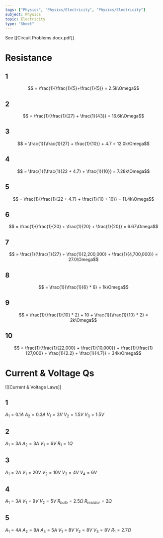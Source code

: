 ```yaml
---
tags: ["Physics", "Physics/Electricity", "Physics/Electricity"]
subject: Physics
topic: Electricity
type: "Sheet"
---
```


See [[Circuit Problems.docx.pdf]]

# Resistance

## 1
$$ = \frac{1}{\frac{1}{5}+\frac{1}{5}} = 2.5k\Omega$$

## 2
$$ = \frac{1}{\frac{1}{27} + \frac{1}{43}} = 16.6k\Omega$$

## 3
$$ = \frac{1}{\frac{1}{27} + \frac{1}{10}} + 4.7 = 12.0k\Omega$$

## 4
$$ = \frac{1}{\frac{1}{22 + 4.7} + \frac{1}{10}} = 7.28k\Omega$$

## 5
$$ = \frac{1}{\frac{1}{22 + 4.7} + \frac{1}{10 + 10}} = 11.4k\Omega$$

## 6
$$ = \frac{1}{\frac{1}{20} + \frac{1}{20} + \frac{1}{20}} = 6.67\Omega$$

## 7
$$ = \frac{1}{\frac{1}{27} + \frac{1}{2,200,000} + \frac{1}{4,700,000}} = 27.0\Omega$$

## 8
$$ = \frac{1}{\frac{1}{6} * 6} = 1k\Omega$$

## 9
$$ = \frac{1}{\frac{1}{10} * 2} + 10 + \frac{1}{\frac{1}{10} * 2} = 2k\Omega$$

## 10
$$ = \frac{1}{\frac{1}{22,000} + \frac{1}{10,000}} + \frac{1}{\frac{1}{27,000} + \frac{1}{2.2} + \frac{1}{4.7}} = 34k\Omega$$


# Current & Voltage Qs

![[Current & Voltage Laws]]

## 1

$A_1 = 0.1A$
$A_2 = 0.3A$
$V_1 = 3V$
$V_2 = 1.5V$
$V_3 = 1.5V$

## 2

$A_1 = 3A$
$A_2 = 3A$
$V_1 = 6V$
$R_1 = 1\Omega$

## 3

$A_1 = 2A$
$V_1 = 20V$
$V_2 = 10V$
$V_3 = 4V$
$V_4 = 6V$

## 4

$A_1 = 3A$
$V_1 =9V$
$V_2 =5V$
$R_{bulb} = 2.5\Omega$
$R_{resistor} = 2\Omega$

## 5

$A_1 = 4A$
$A_2 = 8A$
$A_3 = 5A$
$V_1 = 8V$
$V_2 = 8V$
$V_3 = 8V$
$R_1 = 2.7\Omega$